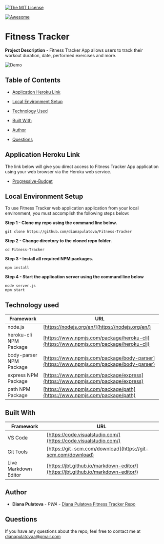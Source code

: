  
 [![The MIT License](https://img.shields.io/badge/license-MIT-orange.svg?style=flat-square)](http://opensource.org/licenses/MIT)
 
 [![Awesome](https://cdn.rawgit.com/sindresorhus/awesome/d7305f38d29fed78fa85652e3a63e154dd8e8829/media/badge.svg)](https://github.com/sindresorhus/awesome)
# Fitness Tracker
  
**Project Description** - Fitness Tracker App allows users to track their workout duration, date, performed exercises and more.


![Demo](assets/Gif/Fitness-Tracker.gif)

## Table of Contents

  * [Application Heroku Link](#Application-Heroku-Link)

  * [Local Environment Setup](#Local-Environment-Setup)

  * [Technology Used](#Technology-Used)
 
  * [Built With](#Built-With)
   
  * [Author](#Author)

  * [Questions](#Questions)
   

## Application Heroku Link
The link below will give you direct access to Fitness Tracker App application using your web browser via the Heroku web service. 

<!-- Heroku References: heroku-link | repo-link -->
* [Progressive-Budget](heroku-link)

## Local Environment Setup
To use Fitness Tracker web application application from your local environment, you must accomplish the following steps below:

**Step 1 - Clone my repo using the command line below.**
```
git clone https://github.com/dianapulatova/Fitness-Tracker
```
**Step 2 - Change directory to the cloned repo folder.**
```
cd Fitness-Tracker
```
**Step 3 - Install all required NPM packages.**
```
npm install
```
**Step 4 - Start the application server using the command line below**
```
node server.js
npm start
```

## Technology used
Framework | URL
----------|-------------------------------------------------
node.js | [https://nodejs.org/en/](https://nodejs.org/en/)
heroku-cli NPM Package | [https://www.npmjs.com/package/heroku-cli](https://www.npmjs.com/package/heroku-cli)
body-parser NPM Package | [https://www.npmjs.com/package/body-parser](https://www.npmjs.com/package/body-parser)
express NPM Package | [https://www.npmjs.com/package/express](https://www.npmjs.com/package/express)
path NPM Package | [https://www.npmjs.com/package/path](https://www.npmjs.com/package/path)


## Built With
Framework | URL
----------|-------------------------------------------------
 VS Code | [https://code.visualstudio.com/](https://code.visualstudio.com/)
 Git Tools | [https://git-scm.com/download](https://git-scm.com/download)
 Live Markdown Editor | [https://jbt.github.io/markdown-editor/](https://jbt.github.io/markdown-editor/)

## Author

* **Diana Pulatova** - *PWA* - [Diana Pulatova Fitness Tracker Repo](https://github.com/dianapulatova/Fitness-Tracker)

 ## Questions
   
  
  If you have any questions about the repo, feel free to contact me at <dianapulatovaa@gmail.com>

